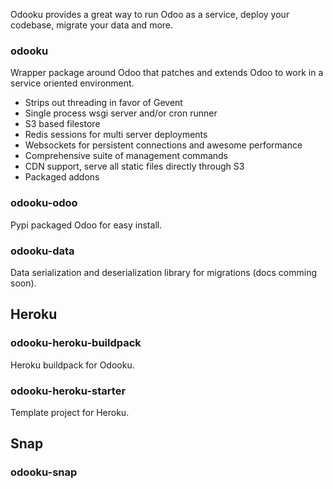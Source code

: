 Odooku provides a great way to run Odoo as a service, deploy your codebase, migrate your data and more.

### odooku

Wrapper package around Odoo that patches and extends Odoo to work in a service oriented environment.

- Strips out threading in favor of Gevent
- Single process wsgi server and/or cron runner
- S3 based filestore
- Redis sessions for multi server deployments
- Websockets for persistent connections and awesome performance
- Comprehensive suite of management commands
- CDN support, serve all static files directly through S3
- Packaged addons

### odooku-odoo

Pypi packaged Odoo for easy install.

### odooku-data

Data serialization and deserialization library for migrations (docs comming soon).

## Heroku

### odooku-heroku-buildpack

Heroku buildpack for Odooku.

### odooku-heroku-starter

Template project for Heroku.

## Snap

### odooku-snap

